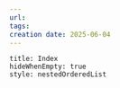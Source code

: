 ```yaml
---
url:
tags: 
creation date: 2025-06-04
---
```



```table-of-contents
title: Index
hideWhenEmpty: true
style: nestedOrderedList
```



